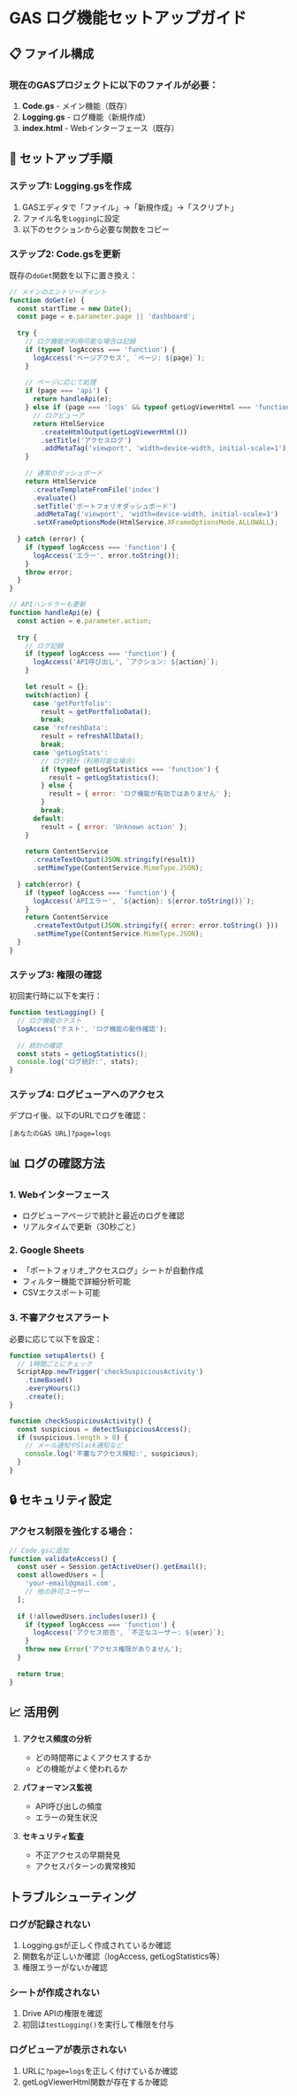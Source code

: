 # GAS ログ機能セットアップガイド

## 📋 ファイル構成

### 現在のGASプロジェクトに以下のファイルが必要：

1. **Code.gs** - メイン機能（既存）
2. **Logging.gs** - ログ機能（新規作成）
3. **index.html** - Webインターフェース（既存）

## 🚀 セットアップ手順

### ステップ1: Logging.gsを作成

1. GASエディタで「ファイル」→「新規作成」→「スクリプト」
2. ファイル名を`Logging`に設定
3. 以下のセクションから必要な関数をコピー

### ステップ2: Code.gsを更新

既存の`doGet`関数を以下に置き換え：

```javascript
// メインのエントリーポイント
function doGet(e) {
  const startTime = new Date();
  const page = e.parameter.page || 'dashboard';
  
  try {
    // ログ機能が利用可能な場合は記録
    if (typeof logAccess === 'function') {
      logAccess('ページアクセス', `ページ: ${page}`);
    }
    
    // ページに応じて処理
    if (page === 'api') {
      return handleApi(e);
    } else if (page === 'logs' && typeof getLogViewerHtml === 'function') {
      // ログビューア
      return HtmlService
        .createHtmlOutput(getLogViewerHtml())
        .setTitle('アクセスログ')
        .addMetaTag('viewport', 'width=device-width, initial-scale=1');
    }
    
    // 通常のダッシュボード
    return HtmlService
      .createTemplateFromFile('index')
      .evaluate()
      .setTitle('ポートフォリオダッシュボード')
      .addMetaTag('viewport', 'width=device-width, initial-scale=1')
      .setXFrameOptionsMode(HtmlService.XFrameOptionsMode.ALLOWALL);
      
  } catch (error) {
    if (typeof logAccess === 'function') {
      logAccess('エラー', error.toString());
    }
    throw error;
  }
}

// APIハンドラーも更新
function handleApi(e) {
  const action = e.parameter.action;
  
  try {
    // ログ記録
    if (typeof logAccess === 'function') {
      logAccess('API呼び出し', `アクション: ${action}`);
    }
    
    let result = {};
    switch(action) {
      case 'getPortfolio':
        result = getPortfolioData();
        break;
      case 'refreshData':
        result = refreshAllData();
        break;
      case 'getLogStats':
        // ログ統計（利用可能な場合）
        if (typeof getLogStatistics === 'function') {
          result = getLogStatistics();
        } else {
          result = { error: 'ログ機能が有効ではありません' };
        }
        break;
      default:
        result = { error: 'Unknown action' };
    }
    
    return ContentService
      .createTextOutput(JSON.stringify(result))
      .setMimeType(ContentService.MimeType.JSON);
      
  } catch(error) {
    if (typeof logAccess === 'function') {
      logAccess('APIエラー', `${action}: ${error.toString()}`);
    }
    return ContentService
      .createTextOutput(JSON.stringify({ error: error.toString() }))
      .setMimeType(ContentService.MimeType.JSON);
  }
}
```

### ステップ3: 権限の確認

初回実行時に以下を実行：

```javascript
function testLogging() {
  // ログ機能のテスト
  logAccess('テスト', 'ログ機能の動作確認');
  
  // 統計の確認
  const stats = getLogStatistics();
  console.log('ログ統計:', stats);
}
```

### ステップ4: ログビューアへのアクセス

デプロイ後、以下のURLでログを確認：
```
[あなたのGAS URL]?page=logs
```

## 📊 ログの確認方法

### 1. Webインターフェース
- ログビューアページで統計と最近のログを確認
- リアルタイムで更新（30秒ごと）

### 2. Google Sheets
- 「ポートフォリオ_アクセスログ」シートが自動作成
- フィルター機能で詳細分析可能
- CSVエクスポート可能

### 3. 不審アクセスアラート
必要に応じて以下を設定：

```javascript
function setupAlerts() {
  // 1時間ごとにチェック
  ScriptApp.newTrigger('checkSuspiciousActivity')
    .timeBased()
    .everyHours(1)
    .create();
}

function checkSuspiciousActivity() {
  const suspicious = detectSuspiciousAccess();
  if (suspicious.length > 0) {
    // メール通知やSlack通知など
    console.log('不審なアクセス検知:', suspicious);
  }
}
```

## 🔒 セキュリティ設定

### アクセス制限を強化する場合：

```javascript
// Code.gsに追加
function validateAccess() {
  const user = Session.getActiveUser().getEmail();
  const allowedUsers = [
    'your-email@gmail.com',
    // 他の許可ユーザー
  ];
  
  if (!allowedUsers.includes(user)) {
    if (typeof logAccess === 'function') {
      logAccess('アクセス拒否', `不正なユーザー: ${user}`);
    }
    throw new Error('アクセス権限がありません');
  }
  
  return true;
}
```

## 📈 活用例

1. **アクセス頻度の分析**
   - どの時間帯によくアクセスするか
   - どの機能がよく使われるか

2. **パフォーマンス監視**
   - API呼び出しの頻度
   - エラーの発生状況

3. **セキュリティ監査**
   - 不正アクセスの早期発見
   - アクセスパターンの異常検知

## トラブルシューティング

### ログが記録されない
1. Logging.gsが正しく作成されているか確認
2. 関数名が正しいか確認（logAccess, getLogStatistics等）
3. 権限エラーがないか確認

### シートが作成されない
1. Drive APIの権限を確認
2. 初回は`testLogging()`を実行して権限を付与

### ログビューアが表示されない
1. URLに`?page=logs`を正しく付けているか確認
2. getLogViewerHtml関数が存在するか確認